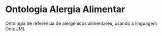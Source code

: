 # Ontologia Alergia Alimentar
Ontologia de referência de alergênicos alimentares, usando a linguagem OntoUML

